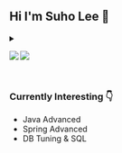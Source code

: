 ## Hi I'm Suho Lee 👋
<details>
<summary></summary>

[⭐이력서 Resume](https://resume.suho.info/)
[🌠 포트폴리오 Portfolio](https://drive.google.com/file/d/1waSgVc_kklbcsAIfXLmeUR8LSxqq7Y9h/view?usp=sharing)
</details>

<p><img align="left" src=https://github-readme-stats.vercel.app/api?username=angelSuho&show_icons=true&theme=merko)/></p>
<p><img align="center" src=https://github-readme-stats.vercel.app/api/top-langs/?username=angelSuho&layout=compact&theme=merko)/></p>
<br/>

### Currently Interesting 👇

- Java Advanced
- Spring Advanced
- DB Tuning & SQL

<br/>

